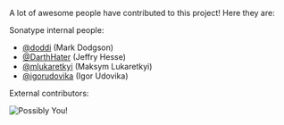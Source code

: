 <!--

    Sonatype Nexus (TM) Open Source Version
    Copyright (c) 2017-present Sonatype, Inc.
    All rights reserved. Includes the third-party code listed at http://links.sonatype.com/products/nexus/oss/attributions.

    This program and the accompanying materials are made available under the terms of the Eclipse Public License Version 1.0,
    which accompanies this distribution and is available at http://www.eclipse.org/legal/epl-v10.html.

    Sonatype Nexus (TM) Professional Version is available from Sonatype, Inc. "Sonatype" and "Sonatype Nexus" are trademarks
    of Sonatype, Inc. Apache Maven is a trademark of the Apache Software Foundation. M2eclipse is a trademark of the
    Eclipse Foundation. All other trademarks are the property of their respective owners.

-->
A lot of awesome people have contributed to this project! Here they are:

Sonatype internal people:

* [@doddi](https://github.com/doddi/) (Mark Dodgson)
* [@DarthHater](https://github.com/darthhater/) (Jeffry Hesse)
* [@mlukaretkyi](https://github.com/mlukaretkyi/) (Maksym Lukaretkyi)
* [@igorudovika](https://github.com/igorudovika/) (Igor Udovika)

External contributors:

![Possibly You!](http://i.imgur.com/A3eScYul.jpg)
